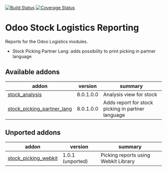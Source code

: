 [![Build Status](https://travis-ci.org/OCA/stock-logistics-reporting.svg?branch=8.0)](https://travis-ci.org/OCA/stock-logistics-reporting)
[![Coverage Status](https://coveralls.io/repos/OCA/stock-logistics-reporting/badge.png?branch=8.0)](https://coveralls.io/r/OCA/stock-logistics-reporting?branch=8.0)

Odoo Stock Logistics Reporting
==============================

Reports for the Odoo Logistics modules.

 - Stock Picking Partner Lang: adds possibility to print picking in partner language

[//]: # (addons)

Available addons
----------------
addon | version | summary
--- | --- | ---
[stock_analysis](stock_analysis/) | 8.0.1.0.0 | Analysis view for stock
[stock_picking_partner_lang](stock_picking_partner_lang/) | 8.0.1.0.0 | Adds report for stock picking in partner language

Unported addons
---------------
addon | version | summary
--- | --- | ---
[stock_picking_webkit](stock_picking_webkit/) | 1.0.1 (unported) | Picking reports using Webkit Library

[//]: # (end addons)
